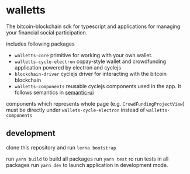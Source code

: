 # walletts

The bitcoin-blockchain sdk for typescript and applications for managing your financial social participation.

includes following packages

* `walletts-core` primitive for working with your own wallet.
* `walletts-cycle-electron` copay-style wallet and crowdfunding application powered by electron and cyclejs
* `blockchain-driver` cyclejs driver for interacting with the bitcoin blockchain
* `walletts-components` reusable cyclejs components used in the app. It follows semantics in [semantic-ui](https://semantic-ui.com/)

components which represents whole page (e.g. `CrowdFundingProjectView`) must be directly under `wallets-cycle-electron` instead of `walletts-components`

## development

clone this repository and run
`lerna bootstrap`

run `yarn build` to build all packages
run `yarn test` ro run tests in all packages
run `yarn dev` to launch application in development mode.
